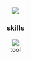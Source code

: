 <div align=center>
<img src="https://github.com/igeonbs/igeonbs/assets/149852287/b72bc089-e459-496e-96a5-03310fbff7da">
</div>
 <div align=center>
      <h3>skills</h3>
</div>
<div align=center>
 <img src="https://img.shields.io/badge/TypeScript-3178C6?style=flat&logo=TypeScript&logoColor=white"/>
</div>
 <div align=center>
 tool
</div>
